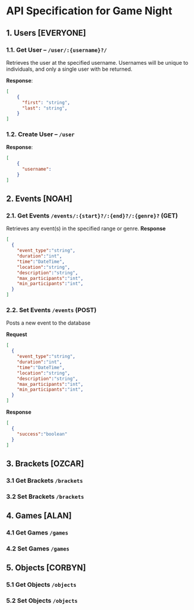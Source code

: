 # API Specification for Game Night

## 1. Users [EVERYONE]

### 1.1. Get User – `/user/:{username}?/`

Retrieves the user at the specified username. Usernames will be unique to individuals, and only a single user with be returned.

**Response**:

```json
[
    {
      "first": "string",
      "last": "string",
    }
]
```

### 1.2. Create User – `/user`

**Response**:

```json
[
    {
      "username": 
    }
]
```

## 2. Events [NOAH]

### 2.1. Get Events `/events/:{start}?/:{end}?/:{genre}?` (GET)
Retrieves any event(s) in the specified range or genre. 
**Response**
```json
[
  {
    "event_type":"string",
    "duration":"int",
    "time":"DateTime",
    "location":"string",
    "description":"string",
    "max_participants":"int",
    "min_participants":"int",
  }
]
```

### 2.2. Set Events `/events` (POST)
Posts a new event to the database 

**Request**
```json
[
  {
    "event_type":"string",
    "duration":"int",
    "time":"DateTime",
    "location":"string",
    "description":"string",
    "max_participants":"int",
    "min_participants":"int",
  }
]
```
**Response**
```json
[
  {
    "success":"boolean"
  }
]
```

## 3. Brackets [OZCAR]

### 3.1 Get Brackets `/brackets`

### 3.2 Set Brackets `/brackets`

## 4. Games [ALAN]

### 4.1 Get Games `/games`

### 4.2 Set Games `/games`

## 5. Objects [CORBYN]

### 5.1 Get Objects `/objects`

### 5.2 Set Objects `/objects`